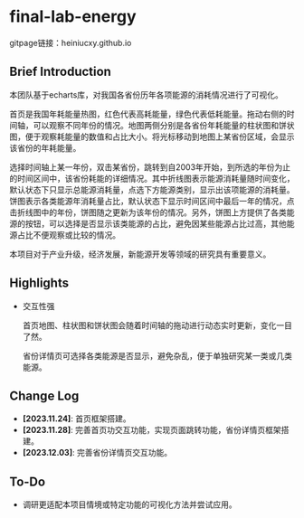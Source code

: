 # final-lab-energy
 gitpage链接：heiniucxy.github.io
## Brief Introduction ##

本团队基于echarts库，对我国各省份历年各项能源的消耗情况进行了可视化。

首页是我国年耗能量热图，红色代表高耗能量，绿色代表低耗能量。拖动右侧的时间轴，可以观察不同年份的情况。地图两侧分别是各省份年耗能量的柱状图和饼状图，便于观察耗能量的数值和占比大小。将光标移动到地图上某省份区域，会显示该省份的年耗能量。

选择时间轴上某一年份，双击某省份，跳转到自2003年开始，到所选的年份为止的时间区间中，该省份耗能的详细情况。其中折线图表示能源消耗量随时间变化，默认状态下只显示总能源消耗量，点选下方能源类别，显示出该项能源的消耗量。饼图表示各类能源年消耗量占比，默认状态下显示时间区间中最后一年的情况，点击折线图中的年份，饼图随之更新为该年份的情况。另外，饼图上方提供了各类能源的按钮，可以选择是否显示该类能源的占比，避免因某些能源占比过高，其他能源占比不便观察或比较的情况。

本项目对于产业升级，经济发展，新能源开发等领域的研究具有重要意义。

## Highlights

- 交互性强

  首页地图、柱状图和饼状图会随着时间轴的拖动进行动态实时更新，变化一目了然。

  省份详情页可选择各类能源是否显示，避免杂乱，便于单独研究某一类或几类能源。

## Change Log ##

- **[2023.11.24]**: 首页框架搭建。
- **[2023.11.28]**: 完善首页功交互功能，实现页面跳转功能，省份详情页框架搭建。
- **[2023.12.03]**: 完善省份详情页交互功能。

## To-Do ##

- 调研更适配本项目情境或特定功能的可视化方法并尝试应用。
